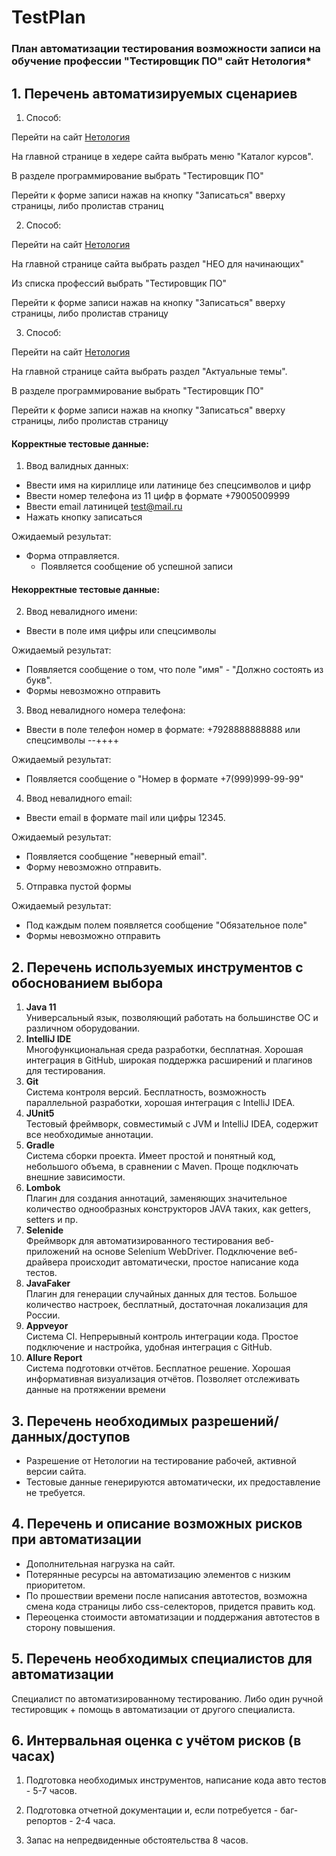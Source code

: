 # TestPlan

### План автоматизации тестирования возможности записи на обучение профессии "Тестировщик ПО" сайт Нетология*

## 1. Перечень автоматизируемых сценариев

1. Способ:


Перейти на сайт [Нетология](https://netology.ru/)

На главной странице в хедере сайта выбрать меню "Каталог курсов".

В разделе программирование выбрать "Тестировщик ПО"

Перейти к форме записи нажав на кнопку "Записаться" вверху страницы, либо пролистав страниц

2. Способ:


Перейти на сайт [Нетология](https://netology.ru/)

На главной странице сайта выбрать раздел "НЕО для начинающих"

Из списка профессий выбрать "Тестировщик ПО"

Перейти к форме записи нажав на кнопку "Записаться" вверху страницы, либо пролистав страницу

3. Способ:

Перейти на сайт [Нетология](https://netology.ru/)

На главной странице сайта выбрать раздел "Актуальные темы".

В разделе программирование выбрать "Тестировщик ПО"

Перейти к форме записи нажав на кнопку "Записаться" вверху страницы, либо пролистав страницу
#### Корректные тестовые данные:
1. Ввод валидных данных:
- Ввести имя на кириллице или латинице без спецсимволов и цифр
- Ввести номер телефона из 11 цифр в формате +79005009999
- Ввести email латиницей test@mail.ru
- Нажать кнопку записаться

Ожидаемый результат:
- Форма отправляется.
    - Появляется сообщение об успешной записи

#### Некорректные тестовые данные:
2. Ввод невалидного имени:

- Ввести в поле имя цифры или спецсимволы

Ожидаемый результат:
- Появляется сообщение о том, что поле "имя" - "Должно состоять из букв".
- Формы невозможно отправить

3. Ввод невалидного номера телефона:

- Ввести в поле телефон номер в формате: +7928888888888
  или спецсимволы --++++

Ожидаемый результат:

- Появляется сообщение о "Номер в формате +7(999)999-99-99"

4. Ввод невалидного email:

- Ввести email в формате mail или цифры 12345.


Ожидаемый результат:
- Появляется сообщение "неверный email".
- Форму невозможно отправить.

5. Отправка пустой формы

Ожидаемый результат:
- Под каждым полем появляется сообщение "Обязательное поле"
- Формы невозможно отправить

## 2. Перечень используемых инструментов с обоснованием выбора
1. **Java 11**  
   Универсальный язык, позволяющий работать на большинстве ОС и различном оборудовании.
1. **IntelliJ IDE**  
   Многофункциональная среда разработки, бесплатная. Хорошая интеграция в GitHub, широкая поддержка расширений и плагинов для тестирования.
1. **Git**  
   Система контроля версий. Бесплатность, возможность параллельной разработки, хорошая интеграция с IntelliJ IDEA.
1. **JUnit5**  
   Тестовый фреймворк, совместимый с JVM и IntelliJ IDEA, содержит все необходимые аннотации.
1. **Gradle**  
   Система сборки проекта. Имеет простой и понятный код, небольшого объема, в сравнении с Maven. Проще подключать внешние зависимости.
1. **Lombok**  
   Плагин для создания аннотаций, заменяющих значительное количество однообразных конструкторов JAVA таких, как getters, setters и пр.
1. **Selenide**  
   Фреймворк для автоматизированного тестирования веб-приложений на основе Selenium WebDriver. Подключение веб-драйвера происходит автоматически, простое написание кода тестов.
1. **JavaFaker**  
   Плагин для генерации случайных данных для тестов. Большое количество настроек, бесплатный, достаточная локализация для России.
1. **Appveyor**  
   Система CI. Непрерывный контроль интеграции кода. Простое подключение и настройка, удобная интеграция с GitHub. 
1. **Allure Report**  
   Система подготовки отчётов. Бесплатное решение. Хорошая информативная визуализация отчётов. Позволяет отслеживать данные на протяжении времени

## **3. Перечень необходимых разрешений/данных/доступов**

- Разрешение от Нетологии на тестирование рабочей, активной версии сайта.
- Тестовые данные генерируются автоматически, их предоставление не требуется.

## **4. Перечень и описание возможных рисков при автоматизации**


- Дополнительная нагрузка на сайт.
- Потерянные ресурсы на автоматизацию элементов с низким приоритетом.
- По прошествии времени после написания автотестов, возможна смена кода страницы либо css-селекторов, придется править код.
- Переоценка стоимости автоматизации и поддержания автотестов в сторону повышения.

## **5. Перечень необходимых специалистов для автоматизации**

Специалист по автоматизированному тестированию. Либо один ручной тестировщик + помощь в автоматизации от другого специалиста.

## **6. Интервальная оценка с учётом рисков (в часах)**


1. Подготовка необходимых инструментов, написание кода авто тестов - 5-7 часов.

2. Подготовка отчетной документации и, если потребуется - баг-репортов - 2-4 часа.

3. Запас на непредвиденные обстоятельства 8 часов.
